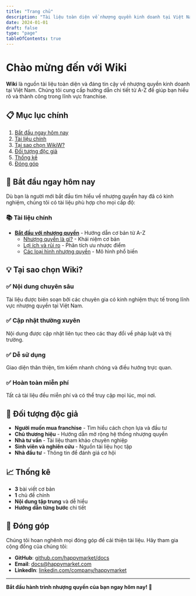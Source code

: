 ```yaml
---
title: "Trang chủ"
description: "Tài liệu toàn diện về nhượng quyền kinh doanh tại Việt Nam"
date: 2024-01-01
draft: false
type: "page"
tableOfContents: true
---
```


# Chào mừng đến với Wiki

**Wiki** là nguồn tài liệu toàn diện và đáng tin cậy về nhượng quyền kinh doanh tại Việt Nam. Chúng tôi cung cấp hướng dẫn chi tiết từ A-Z để giúp bạn hiểu rõ và thành công trong lĩnh vực franchise.

## 📋 Mục lục chính

1. [Bắt đầu ngay hôm nay](#bắt-đầu-ngay-hôm-nay)
2. [Tài liệu chính](#tài-liệu-chính)
3. [Tại sao chọn WikiW?](#tại-sao-chọn-wikiw)
4. [Đối tượng độc giả](#đối-tượng-độc-giả)
5. [Thống kê](#thống-kê)
6. [Đóng góp](#đóng-góp)

## 🚀 Bắt đầu ngay hôm nay

Dù bạn là người mới bắt đầu tìm hiểu về nhượng quyền hay đã có kinh nghiệm, chúng tôi có tài liệu phù hợp cho mọi cấp độ:

### 📚 Tài liệu chính

- **[Bắt đầu với nhượng quyền](/getting-started/)** - Hướng dẫn cơ bản từ A-Z
  - [Nhượng quyền là gì?](/getting-started/what-is-franchising/) - Khái niệm cơ bản
  - [Lợi ích và rủi ro](/getting-started/benefits-and-risks/) - Phân tích ưu nhược điểm
  - [Các loại hình nhượng quyền](/getting-started/types-of-franchising/) - Mô hình phổ biến

## 💡 Tại sao chọn Wiki?

### ✅ Nội dung chuyên sâu
Tài liệu được biên soạn bởi các chuyên gia có kinh nghiệm thực tế trong lĩnh vực nhượng quyền tại Việt Nam.

### ✅ Cập nhật thường xuyên
Nội dung được cập nhật liên tục theo các thay đổi về pháp luật và thị trường.

### ✅ Dễ sử dụng
Giao diện thân thiện, tìm kiếm nhanh chóng và điều hướng trực quan.

### ✅ Hoàn toàn miễn phí
Tất cả tài liệu đều miễn phí và có thể truy cập mọi lúc, mọi nơi.

## 🎯 Đối tượng độc giả

- **Người muốn mua franchise** - Tìm hiểu cách chọn lựa và đầu tư
- **Chủ thương hiệu** - Hướng dẫn mở rộng hệ thống nhượng quyền
- **Nhà tư vấn** - Tài liệu tham khảo chuyên nghiệp
- **Sinh viên và nghiên cứu** - Nguồn tài liệu học tập
- **Nhà đầu tư** - Thông tin để đánh giá cơ hội

## 📈 Thống kê

- **3** bài viết cơ bản
- **1** chủ đề chính
- **Nội dung tập trung** và dễ hiểu
- **Hướng dẫn từng bước** chi tiết

## 🤝 Đóng góp

Chúng tôi hoan nghênh mọi đóng góp để cải thiện tài liệu. Hãy tham gia cộng đồng của chúng tôi:

- **GitHub**: [github.com/happymarket/docs](https://github.com/happymarket/docs)
- **Email**: docs@happymarket.com
- **LinkedIn**: [linkedin.com/company/happymarket](https://linkedin.com/company/happymarket)

---

**Bắt đầu hành trình nhượng quyền của bạn ngay hôm nay!** 🚀